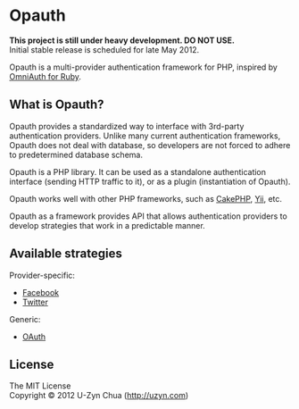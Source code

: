 Opauth
=======
__This project is still under heavy development. DO NOT USE.__  
Initial stable release is scheduled for late May 2012.

Opauth is a multi-provider authentication framework for PHP, inspired by [OmniAuth for Ruby](https://github.com/intridea/omniauth).

What is Opauth?
---------------
Opauth provides a standardized way to interface with 3rd-party authentication providers. Unlike many current authentication frameworks, Opauth does not deal with database, so developers are not forced to adhere to predetermined database schema.

Opauth is a PHP library. It can be used as a standalone authentication interface (sending HTTP traffic to it), or as a plugin (instantiation of Opauth).

Opauth works well with other PHP frameworks, such as [CakePHP](https://github.com/uzyn/cakephp-opauth), [Yii](https://github.com/kahwee/yii-opauth), etc.

Opauth as a framework provides API that allows authentication providers to develop strategies that work in a predictable manner.

Available strategies
--------------------

Provider-specific:

- [Facebook](https://github.com/uzyn/opauth-facebook)
- [Twitter](https://github.com/uzyn/opauth-twitter)

Generic:

- [OAuth](https://github.com/uzyn/opauth-oauth)


License
---------
The MIT License  
Copyright © 2012 U-Zyn Chua (http://uzyn.com)